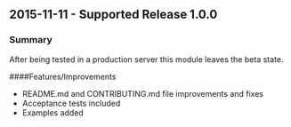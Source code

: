 ## 2015-11-11 - Supported Release 1.0.0
### Summary
After being tested in a production server this module leaves the beta state.

####Features/Improvements
- README.md and CONTRIBUTING.md file improvements and fixes
- Acceptance tests included
- Examples added
